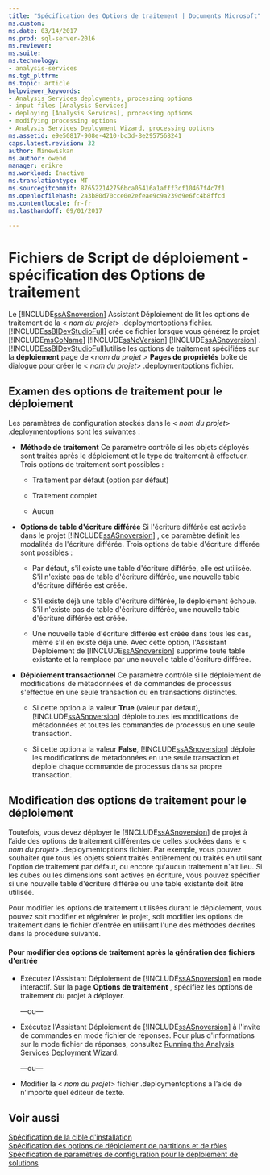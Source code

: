 ```yaml
---
title: "Spécification des Options de traitement | Documents Microsoft"
ms.custom: 
ms.date: 03/14/2017
ms.prod: sql-server-2016
ms.reviewer: 
ms.suite: 
ms.technology:
- analysis-services
ms.tgt_pltfrm: 
ms.topic: article
helpviewer_keywords:
- Analysis Services deployments, processing options
- input files [Analysis Services]
- deploying [Analysis Services], processing options
- modifying processing options
- Analysis Services Deployment Wizard, processing options
ms.assetid: e9e50817-908e-4210-bc3d-8e2957568241
caps.latest.revision: 32
author: Minewiskan
ms.author: owend
manager: erikre
ms.workload: Inactive
ms.translationtype: MT
ms.sourcegitcommit: 876522142756bca05416a1afff3cf10467f4c7f1
ms.openlocfilehash: 2a3b80d70cce0e2efeae9c9a239d9e6fc4b8ffcd
ms.contentlocale: fr-fr
ms.lasthandoff: 09/01/2017

---
```

# <a name="deployment-script-files---specifying-processing-options"></a>Fichiers de Script de déploiement - spécification des Options de traitement
  Le [!INCLUDE[ssASnoversion](../../includes/ssasnoversion-md.md)] Assistant Déploiement de lit les options de traitement de la \< *nom du projet*> .deploymentoptions fichier. [!INCLUDE[ssBIDevStudioFull](../../includes/ssbidevstudiofull-md.md)] crée ce fichier lorsque vous générez le projet [!INCLUDE[msCoName](../../includes/msconame-md.md)] [!INCLUDE[ssNoVersion](../../includes/ssnoversion-md.md)] [!INCLUDE[ssASnoversion](../../includes/ssasnoversion-md.md)] . [!INCLUDE[ssBIDevStudioFull](../../includes/ssbidevstudiofull-md.md)]utilise les options de traitement spécifiées sur la **déploiement** page de  *\<nom du projet >* **Pages de propriétés** boîte de dialogue pour créer le \< *nom du projet*> .deploymentoptions fichier.  
  
## <a name="reviewing-the-processing-options-for-deployment"></a>Examen des options de traitement pour le déploiement  
 Les paramètres de configuration stockés dans le \< *nom du projet*> .deploymentoptions sont les suivantes :  
  
-   **Méthode de traitement** Ce paramètre contrôle si les objets déployés sont traités après le déploiement et le type de traitement à effectuer. Trois options de traitement sont possibles :  
  
    -   Traitement par défaut (option par défaut)  
  
    -   Traitement complet  
  
    -   Aucun  
  
-   **Options de table d'écriture différée** Si l'écriture différée est activée dans le projet [!INCLUDE[ssASnoversion](../../includes/ssasnoversion-md.md)] , ce paramètre définit les modalités de l'écriture différée. Trois options de table d'écriture différée sont possibles :  
  
    -   Par défaut, s'il existe une table d'écriture différée, elle est utilisée. S'il n'existe pas de table d'écriture différée, une nouvelle table d'écriture différée est créée.  
  
    -   S'il existe déjà une table d'écriture différée, le déploiement échoue. S'il n'existe pas de table d'écriture différée, une nouvelle table d'écriture différée est créée.  
  
    -   Une nouvelle table d'écriture différée est créée dans tous les cas, même s'il en existe déjà une. Avec cette option, l'Assistant Déploiement de [!INCLUDE[ssASnoversion](../../includes/ssasnoversion-md.md)] supprime toute table existante et la remplace par une nouvelle table d'écriture différée.  
  
-   **Déploiement transactionnel** Ce paramètre contrôle si le déploiement de modifications de métadonnées et de commandes de processus s'effectue en une seule transaction ou en transactions distinctes.  
  
    -   Si cette option a la valeur **True** (valeur par défaut), [!INCLUDE[ssASnoversion](../../includes/ssasnoversion-md.md)] déploie toutes les modifications de métadonnées et toutes les commandes de processus en une seule transaction.  
  
    -   Si cette option a la valeur **False**, [!INCLUDE[ssASnoversion](../../includes/ssasnoversion-md.md)] déploie les modifications de métadonnées en une seule transaction et déploie chaque commande de processus dans sa propre transaction.  
  
## <a name="modifying-the-processing-options-for-deployment"></a>Modification des options de traitement pour le déploiement  
 Toutefois, vous devez déployer le [!INCLUDE[ssASnoversion](../../includes/ssasnoversion-md.md)] de projet à l’aide des options de traitement différentes de celles stockées dans le \< *nom du projet*> .deploymentoptions fichier. Par exemple, vous pouvez souhaiter que tous les objets soient traités entièrement ou traités en utilisant l'option de traitement par défaut, ou encore qu'aucun traitement n'ait lieu. Si les cubes ou les dimensions sont activés en écriture, vous pouvez spécifier si une nouvelle table d'écriture différée ou une table existante doit être utilisée.  
  
 Pour modifier les options de traitement utilisées durant le déploiement, vous pouvez soit modifier et régénérer le projet, soit modifier les options de traitement dans le fichier d'entrée en utilisant l'une des méthodes décrites dans la procédure suivante.  
  
#### <a name="to-change-processing-options-after-the-input-files-have-been-generated"></a>Pour modifier des options de traitement après la génération des fichiers d'entrée  
  
-   Exécutez l'Assistant Déploiement de [!INCLUDE[ssASnoversion](../../includes/ssasnoversion-md.md)] en mode interactif. Sur la page **Options de traitement** , spécifiez les options de traitement du projet à déployer.  
  
     —ou—  
  
-   Exécutez l'Assistant Déploiement de [!INCLUDE[ssASnoversion](../../includes/ssasnoversion-md.md)] à l'invite de commandes en mode fichier de réponses. Pour plus d'informations sur le mode fichier de réponses, consultez [Running the Analysis Services Deployment Wizard](../../analysis-services/multidimensional-models/running-the-analysis-services-deployment-wizard.md).  
  
     —ou—  
  
-   Modifier la \< *nom du projet*> fichier .deploymentoptions à l’aide de n’importe quel éditeur de texte.  
  
## <a name="see-also"></a>Voir aussi  
 [Spécification de la cible d'installation](../../analysis-services/multidimensional-models/deployment-script-files-specifying-the-installation-target.md)   
 [Spécification des options de déploiement de partitions et de rôles](../../analysis-services/multidimensional-models/deployment-script-files-partition-and-role-deployment-options.md)   
 [Spécification de paramètres de configuration pour le déploiement de solutions](../../analysis-services/multidimensional-models/deployment-script-files-solution-deployment-config-settings.md)  
  
  

